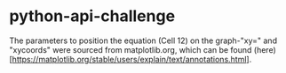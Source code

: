 # python-api-challenge

The parameters to position the equation (Cell 12) on the graph-"xy=" and "xycoords" were sourced from matplotlib.org, which can be found (here)[https://matplotlib.org/stable/users/explain/text/annotations.html].
